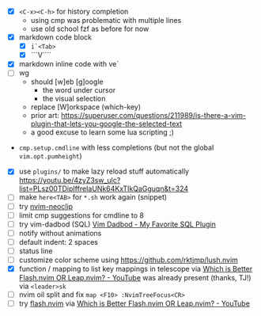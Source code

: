 - [x] `<C-x><C-h>` for history completion
	- using cmp was problematic with multiple lines
	- use old school fzf as before for now
- [x] markdown code block
	- [x] ```i`<Tab>```
	- [x] ```V\````
- [x] markdown inline code with ve`
- [ ] <leader>wg
	- should [w]eb [g]oogle
		- the word under cursor
		- the visual selection
	- replace [W]orkspace (which-key)
	- prior art: https://superuser.com/questions/211989/is-there-a-vim-plugin-that-lets-you-google-the-selected-text
	- a good excuse to learn some lua scripting ;)
- `cmp.setup.cmdline` with less completions (but not the global `vim.opt.pumheight`)
- [x] use `plugins/` to make lazy reload stuff automatically
	  https://youtu.be/4zyZ3sw_ulc?list=PLsz00TDipIffreIaUNk64KxTIkQaGguqn&t=324
- [ ] make `here<TAB>` for `*.sh` work again (snippet)
- [ ] try [nvim-neoclip](https://github.com/AckslD/nvim-neoclip.lua)
- [ ] limit cmp suggestions for cmdline to 8
- [ ] try vim-dadbod (SQL)
	  [Vim Dadbod - My Favorite SQL Plugin](https://www.youtube.com/watch?v=ALGBuFLzDSA)
- [ ] notify without animations
- [ ] default indent: 2 spaces
- [ ] status line
- [ ] customize color scheme using https://github.com/rktjmp/lush.nvim
- [x] function / mapping to list key mappings in telescope
	  via [Which is Better Flash.nvim OR Leap.nvim? - YouTube](https://www.youtube.com/watch?v=eJ3XV-3uoug&t=98s)
	  was already present (thanks, TJ!) via `<leader>sk`
- [ ] nvim oil split and fix `map <F10> :NvimTreeFocus<CR>`
- [ ] try [flash.nvim](https://github.com/folke/flash.nvim)
	  via [Which is Better Flash.nvim OR Leap.nvim? - YouTube](https://www.youtube.com/watch?v=eJ3XV-3uoug&t=113s)
